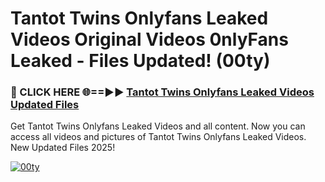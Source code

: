 # Tantot Twins Onlyfans Leaked Videos Original Videos 0nlyFans Leaked - Files Updated! (00ty)

<h3>🔴 CLICK HERE 🌐==►► <a href="https://tinyurl.com/4seja8ks" rel="nofollow">Tantot Twins Onlyfans Leaked Videos Updated Files</a></h3>

Get Tantot Twins Onlyfans Leaked Videos and all content. Now you can access all videos and pictures of Tantot Twins Onlyfans Leaked Videos. New Updated Files 2025!

[![00ty](https://i.imgur.com/EWjZXRe.gif)](https://tinyurl.com/4seja8ks)
